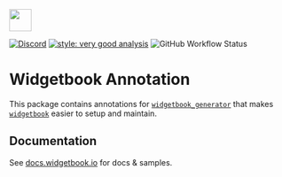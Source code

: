 <img height=40 src="https://raw.githubusercontent.com/widgetbook/widgetbook/2107e1afe2217e8ecde56c6ade1fd3706c3e6570/docs/assets/WidgetbookLogo.svg">

[![Discord](https://img.shields.io/discord/879618555560218625?color=blue&style=flat-square)](https://discord.com/invite/zT4AMStAJA)
[![style: very good analysis](https://img.shields.io/badge/style-very_good_analysis-B22C89.svg?style=flat-square)](https://pub.dev/packages/very_good_analysis)
![GitHub Workflow Status](https://img.shields.io/github/actions/workflow/status/widgetbook/widgetbook/widgetbook-annotation.yaml?branch=main)

# Widgetbook Annotation

This package contains annotations for [`widgetbook_generator`](https://pub.dev/packages/widgetbook_generator) that makes [`widgetbook`](https://pub.dev/packages/widgetbook) easier to setup and maintain.

## Documentation

See [docs.widgetbook.io](https://docs.widgetbook.io) for docs & samples.
